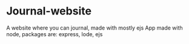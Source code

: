# Journal-website
A website where you can journal, made with mostly ejs
App made with node, packages are: express, lode, ejs
